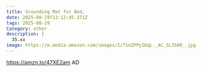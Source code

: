 ```yaml
---
title: Grounding Mat for Bed,
date: 2025-08-29T13:12:45.371Z
tags: 2025-08-29
Category: other
description: |
  35.xx
image: https://m.media-amazon.com/images/I/71nZPPyIKqL._AC_SL1500_.jpg
---
```

https://amzn.to/47XE2am
AD